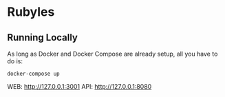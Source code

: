 # Rubyles

## Running Locally
As long as Docker and Docker Compose are already setup, all you have to do is:

```
docker-compose up
```

WEB: http://127.0.0.1:3001
API: http://127.0.0.1:8080
